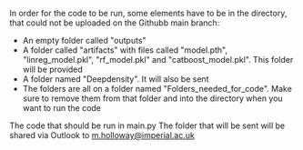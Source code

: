 In order for the code to be run, some elements have to be in the directory, that could not be uploaded on the Githubb main branch:

- An empty folder called "outputs"
- A folder called "artifacts" with files called "model.pth", "linreg_model.pkl", "rf_model.pkl" and "catboost_model.pkl". This folder will be provided
- A folder named "Deepdensity". It will also be sent
- The folders are all on a folder named "Folders_needed_for_code". Make sure to remove them from that folder and into the directory when you want to run the code

The code that should be run in main.py
The folder that will be sent will be shared via Outlook to m.holloway@imperial.ac.uk
